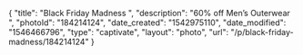 {
    "title": "Black Friday Madness ",
    "description": "60% off Men’s Outerwear ",
    "photoId": "184214124",
    "date_created": "1542975110",
    "date_modified": "1546466796",
    "type": "captivate",
    "layout": "photo",
    "url": "\/p\/black-friday-madness\/184214124"
}